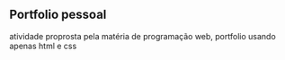 ## Portfolio pessoal

atividade proprosta pela matéria de programação web, portfolio usando apenas html e css
